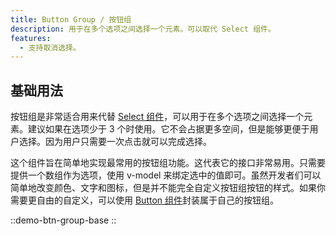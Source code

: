 ```yaml
---
title: Button Group / 按钮组
description: 用于在多个选项之间选择一个元素。可以取代 Select 组件。
features:
  - 支持取消选择。
---
```


## 基础用法

按钮组是非常适合用来代替 [Select 组件](select)，可以用于在多个选项之间选择一个元素。建议如果在选项少于 3 个时使用。它不会占据更多空间，但是能够更便于用户选择。因为用户只需要一次点击就可以完成选择。

这个组件旨在简单地实现最常用的按钮组功能。这代表它的接口非常易用。只需要提供一个数组作为选项，使用 v-model 来绑定选中的值即可。虽然开发者们可以简单地改变颜色、文字和图标，但是并不能完全自定义按钮组按钮的样式。如果你需要更自由的自定义，可以使用 [Button 组件](btn)封装属于自己的按钮组。

::demo-btn-group-base
::
